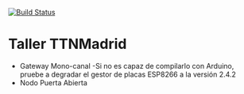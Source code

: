 [![Build Status](https://travis-ci.org/jfmateos/thethingnetwork_madrid_taller_gateway_nodo_single_channel.svg?branch=master)](https://travis-ci.org/jfmateos/thethingnetwork_madrid_taller_gateway_nodo_single_channel)

# Taller TTNMadrid

- Gateway Mono-canal
 -Si no es capaz de compilarlo con Arduino, pruebe a degradar el gestor de placas ESP8266 a la versión 2.4.2
- Nodo Puerta Abierta
